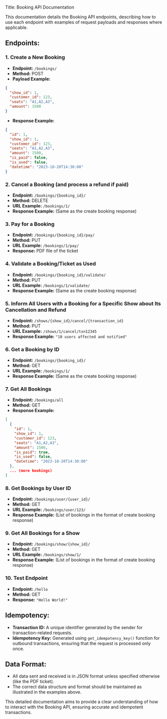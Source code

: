 Title: Booking API Documentation

This documentation details the Booking API endpoints, describing how to use each endpoint with examples of request payloads and responses where applicable.

## Endpoints:

### 1. **Create a New Booking**
- **Endpoint:** `/bookings/`
- **Method:** POST
- **Payload Example:**
```json
{
  "show_id": 1,
  "customer_id": 123,
  "seats": "A1,A2,A3",
  "amount": 1500
}
```
- **Response Example:**
```json
{
  "id": 1,
  "show_id": 1,
  "customer_id": 123,
  "seats": "A1,A2,A3",
  "amount": 1500,
  "is_paid": false,
  "is_used": false,
  "datetime": "2023-10-20T14:30:00"
}
```

### 2. **Cancel a Booking (and process a refund if paid)**
- **Endpoint:** `/bookings/{booking_id}/`
- **Method:** DELETE
- **URL Example:** `/bookings/1/`
- **Response Example:** (Same as the create booking response)

### 3. **Pay for a Booking**
- **Endpoint:** `/bookings/{booking_id}/pay/`
- **Method:** PUT
- **URL Example:** `/bookings/1/pay/`
- **Response:** PDF file of the ticket

### 4. **Validate a Booking/Ticket as Used**
- **Endpoint:** `/bookings/{booking_id}/validate/`
- **Method:** PUT
- **URL Example:** `/bookings/1/validate/`
- **Response Example:** (Same as the create booking response)

### 5. **Inform All Users with a Booking for a Specific Show about Its Cancellation and Refund**
- **Endpoint:** `/shows/{show_id}/cancel/{transaction_id}`
- **Method:** PUT
- **URL Example:** `/shows/1/cancel/txn12345`
- **Response Example:** `"10 users affected and notified"`

### 6. **Get a Booking by ID**
- **Endpoint:** `/bookings/{booking_id}/`
- **Method:** GET
- **URL Example:** `/bookings/1/`
- **Response Example:** (Same as the create booking response)

### 7. **Get All Bookings**
- **Endpoint:** `/bookings/all`
- **Method:** GET
- **Response Example:** 
```json
[
  {
    "id": 1,
    "show_id": 1,
    "customer_id": 123,
    "seats": "A1,A2,A3",
    "amount": 1500,
    "is_paid": true,
    "is_used": false,
    "datetime": "2023-10-20T14:30:00"
  },
  ... (more bookings)
]
```

### 8. **Get Bookings by User ID**
- **Endpoint:** `/bookings/user/{user_id}/`
- **Method:** GET
- **URL Example:** `/bookings/user/123/`
- **Response Example:** (List of bookings in the format of create booking response)

### 9. **Get All Bookings for a Show**
- **Endpoint:** `/bookings/show/{show_id}/`
- **Method:** GET
- **URL Example:** `/bookings/show/1/`
- **Response Example:** (List of bookings in the format of create booking response)

### 10. **Test Endpoint**
- **Endpoint:** `/hello`
- **Method:** GET
- **Response:** `"Hello World!"`

## Idempotency:
- **Transaction ID:** A unique identifier generated by the sender for transaction-related requests.
- **Idempotency Key:** Generated using `get_idempotency_key()` function for outbound transactions, ensuring that the request is processed only once.

## Data Format:
- All data sent and received is in JSON format unless specified otherwise (like the PDF ticket).
- The correct data structure and format should be maintained as illustrated in the examples above.

This detailed documentation aims to provide a clear understanding of how to interact with the Booking API, ensuring accurate and idempotent transactions.